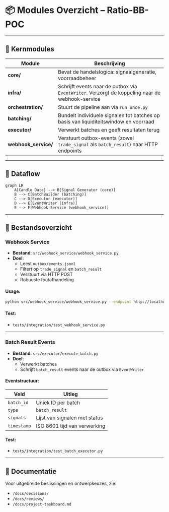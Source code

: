 # 📦 Modules Overzicht – Ratio-BB-POC

---

## 🔧 Kernmodules

| Module | Beschrijving |
|---------|--------------|
| **core/** | Bevat de handelslogica: signaalgeneratie, voorraadbeheer |
| **infra/** | Schrijft events naar de outbox via `EventWriter`. Verzorgt de koppeling naar de webhook-service |
| **orchestration/** | Stuurt de pipeline aan via `run_once.py` |
| **batching/** | Bundelt individuele signalen tot batches op basis van liquiditeitswindow en voorraad |
| **executor/** | Verwerkt batches en geeft resultaten terug |
| **webhook_service/** | Verstuurt outbox-events (zowel `trade_signal` als `batch_result`) naar HTTP endpoints |

---

## 🔄 Dataflow

```mermaid
graph LR
    A[Candle Data] --> B[Signal Generator (core)]
    B --> C[BatchBuilder (batching)]
    C --> D[Executor (executor)]
    D --> E[EventWriter (infra)]
    E --> F[Webhook Service (webhook_service)]
```

---

## 📂 Bestandsoverzicht

### **Webhook Service**

- **Bestand**: `src/webhook_service/webhook_service.py`
- **Doel**: 
  - Leest `outbox/events.jsonl`
  - Filtert op `trade_signal` en `batch_result`
  - Verstuurt via HTTP POST
  - Robuuste foutafhandeling

#### Usage:

```bash
python src/webhook_service/webhook_service.py --endpoint http://localhost:9000/webhook
```

#### Test:

- `tests/integration/test_webhook_service.py`

---

### **Batch Result Events**

- **Bestand**: `src/executor/execute_batch.py`
- **Doel**: 
  - Verwerkt batches
  - Schrijft `batch_result` events naar de outbox via `EventWriter`

#### Eventstructuur:

| Veld        | Uitleg                          |
|-------------|--------------------------------|
| `batch_id`  | Uniek ID per batch              |
| `type`      | `batch_result`                  |
| `signals`   | Lijst van signalen met status   |
| `timestamp` | ISO 8601 tijd van verwerking    |

#### Test:

- `tests/integration/test_batch_executor.py`

---

## 📝 Documentatie

Voor uitgebreide beslissingen en ontwerpkeuzes, zie:

- `/docs/decisions/`
- `/docs/reviews/`
- `/docs/project-taskboard.md`